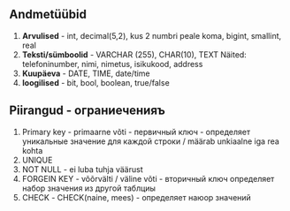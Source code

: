 ## Andmetüübid
1. **Arvulised** - int, decimal(5,2), kus 2 numbri peale koma, bigint, smallint, real
2. **Teksti/sümboolid** - VARCHAR (255), CHAR(10), TEXT
Näited: telefoninumber, nimi, nimetus, isikukood, address
3. **Kuupäeva**  - DATE, TIME, date/time
4. **loogilised** - bit, bool, boolean, true/false

## Piirangud - ограниеченияъ
1. Primary key - primaarne võti - первичный ключ -
определяет уникальные значение для каждой строки / määrab unkiaalne iga rea kohta
2. UNIQUE
3. NOT NULL - ei luba tuhja väärust
4. FORGEIN KEY - võõrvälti / väline võti - вторичный ключ 
определяет набор значения из другой таблциы
5. CHECK - СHECK(naine, mees) - определяет наюор значений
